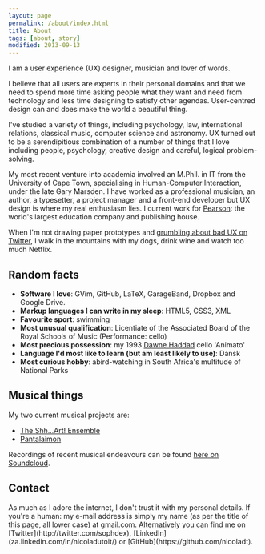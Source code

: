 ```yaml
---
layout: page
permalink: /about/index.html
title: About
tags: [about, story]
modified: 2013-09-13
---
```


I am a user experience (UX) designer, musician and lover of words. 

I believe that all users are experts in their personal domains and that we need to spend more time asking people what they want and need from technology and less time designing to satisfy other agendas. User-centred design can and does make the world a beautiful thing. 

I've studied a variety of things, including psychology, law, international relations, classical music, computer science and astronomy. UX turned out to be a serendipitious combination of a number of things that I love including people, psychology, creative design and careful, logical problem-solving. 

My most recent venture into academia involved an M.Phil. in IT from the University of Cape Town, specialising in Human-Computer Interaction, under the late Gary Marsden. I have worked as a professional musician, an author, a typesetter, a project manager and a front-end developer but UX design is where my real enthusiasm lies. I current work for [Pearson](https://www.pearson.com/): the world's largest education company and publishing house. 

When I'm not drawing paper prototypes and [grumbling about bad UX on Twitter](https://twitter.com/search?f=realtime&q=%23ux%20from%3Asophdex&src=typd), I walk in the mountains with my dogs, drink wine and watch too much Netflix.

<h2>Random facts</h2>

* <b>Software I love</b>: GVim, GitHub, LaTeX, GarageBand, Dropbox and Google Drive.
* <b>Markup languages I can write in my sleep</b>: HTML5, CSS3, XML
* <b>Favourite sport</b>: swimming
* <b>Most unusual qualification</b>: Licentiate of the Associated Board of the Royal Schools of Music (Performance: cello)
* <b>Most precious possession</b>: my 1993 [Dawne Haddad](http://www.dawnehaddad.co.za/) cello 'Animato'
* <b>Language I'd most like to learn (but am least likely to use)</b>: Dansk
* <b>Most curious hobby</b>: abird-watching in South Africa's multitude of National Parks

<h2>Musical things</h2>

My two current musical projects are:

* [The Shh...Art! Ensemble](https://www.facebook.com/the.shh.art.ensemble/)
* [Pantalaimon](https://www.instagram.com/pantalaimon_sa/)

Recordings of recent musical endeavours can be found [here on Soundcloud](https://soundcloud.com/nicoladt).

<h2>Contact </h2>
As much as I adore the internet, I don't trust it with my personal details. If you're a human: my e-mail address is simply my name (as per the title of this page, all lower case) at gmail.com. Alternatively you can find me on [Twitter](http://twitter.com/sophdex), [LinkedIn](za.linkedin.com/in/nicoladutoit/) or [GitHub](https://github.com/nicoladt).








